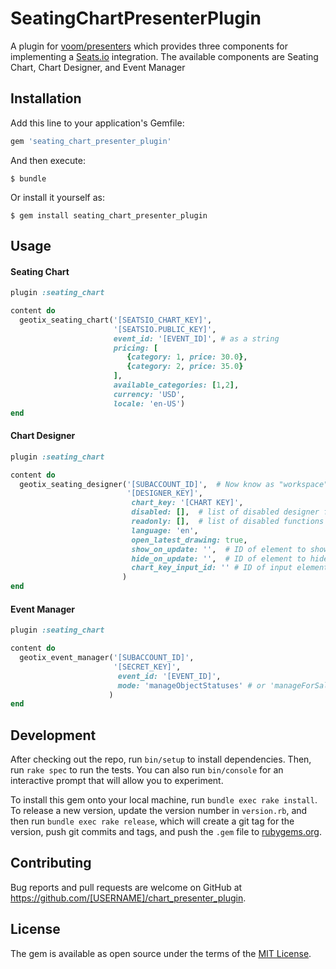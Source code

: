 # SeatingChartPresenterPlugin

A plugin for [voom/presenters](https://github.com/rx/presenters) which
provides three components for implementing a [Seats.io](https://seats.io) integration.
The available components are Seating Chart, Chart Designer, and Event Manager

## Installation

Add this line to your application's Gemfile:

```ruby
gem 'seating_chart_presenter_plugin'
```

And then execute:

    $ bundle

Or install it yourself as:

    $ gem install seating_chart_presenter_plugin

## Usage

#### Seating Chart
```ruby
plugin :seating_chart

content do
  geotix_seating_chart('[SEATSIO_CHART_KEY]',
                       '[SEATSIO.PUBLIC_KEY]',
                       event_id: '[EVENT_ID]', # as a string
                       pricing: [
                          {category: 1, price: 30.0}, 
                          {category: 2, price: 35.0}
                       ],
                       available_categories: [1,2],
                       currency: 'USD',
                       locale: 'en-US')
end
```
#### Chart Designer
```ruby
plugin :seating_chart

content do
  geotix_seating_designer('[SUBACCOUNT_ID]',  # Now know as "workspace"
                          '[DESIGNER_KEY]',
                           chart_key: '[CHART KEY]',
                           disabled: [],  # list of disabled designer functions ie: 'focalPoint', 'backgroundImage', etc.
                           readonly: [],  # list of disabled functions ie: 'chartName', 'categoryList'
                           language: 'en',
                           open_latest_drawing: true,
                           show_on_update: '',  # ID of element to show on chart update (optional)
                           hide_on_update: '',  # ID of element to hide on chart update (optional)
                           chart_key_input_id: '' # ID of input element to store chart key (optional) 
                         )
end
```
#### Event Manager
```ruby
plugin :seating_chart

content do
  geotix_event_manager('[SUBACCOUNT_ID]', 
                       '[SECRET_KEY]',
                        event_id: '[EVENT_ID]',
                        mode: 'manageObjectStatuses' # or 'manageForSaleConfig'
                      )
end
```
## Development

After checking out the repo, run `bin/setup` to install dependencies. Then, run `rake spec` to run the tests. You can also run `bin/console` for an interactive prompt that will allow you to experiment.

To install this gem onto your local machine, run `bundle exec rake install`. To release a new version, update the version number in `version.rb`, and then run `bundle exec rake release`, which will create a git tag for the version, push git commits and tags, and push the `.gem` file to [rubygems.org](https://rubygems.org).

## Contributing

Bug reports and pull requests are welcome on GitHub at https://github.com/[USERNAME]/chart_presenter_plugin.

## License

The gem is available as open source under the terms of the [MIT License](https://opensource.org/licenses/MIT).
